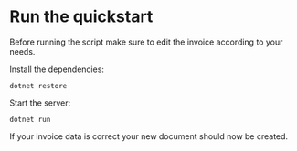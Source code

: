 # Run the quickstart

Before running the script make sure to edit the invoice according to your needs.

Install the dependencies:
```
dotnet restore
```

Start the server:
```
dotnet run
```

If your invoice data is correct your new document should now be created.